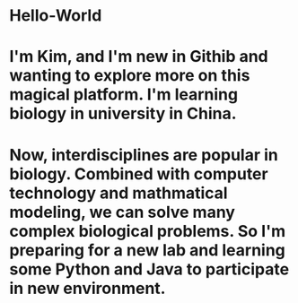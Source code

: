 # Hello-World
# I'm Kim, and I'm new in Githib and wanting to explore more on this magical platform. I'm learning biology in university in China.
# Now, interdisciplines are popular in biology. Combined with computer technology and mathmatical modeling, we can solve many complex biological problems. So I'm preparing for a new lab and learning some Python and Java to participate in new environment.
